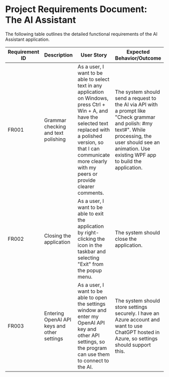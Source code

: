# **Project Requirements Document: The AI Assistant**

The following table outlines the detailed functional requirements of the AI Assistant application.

| Requirement ID | Description                                 | User Story                                                                                                                                                                                                                                      | Expected Behavior/Outcome                                                                                                                                                                                       |
| -------------- | ------------------------------------------- | ----------------------------------------------------------------------------------------------------------------------------------------------------------------------------------------------------------------------------------------------- | --------------------------------------------------------------------------------------------------------------------------------------------------------------------------------------------------------------- |
| FR001          | Grammar checking and text polishing         | As a user, I want to be able to select text in any application on Windows, press Ctrl + Win + A, and have the selected text replaced with a polished version, so that I can communicate more clearly with my peers or provide clearer comments. | The system should send a request to the AI via API with a prompt like "Check grammar and polish: #my text#". While processing, the user should see an animation. Use existing WPF app to build the application. |
| FR002          | Closing the application                     | As a user, I want to be able to exit the application by right-clicking the icon in the taskbar and selecting "Exit" from the popup menu.                                                                                                        | The system should close the application.                                                                                                                                                                        |
| FR003          | Entering OpenAI API keys and other settings | As a user, I want to be able to open the settings window and enter my OpenAI API key and other API settings, so the program can use them to connect to the AI.                                                                                  | The system should store settings securely. I have an Azure account and want to use ChatGPT hosted in Azure, so settings should support this.                                                                    |
